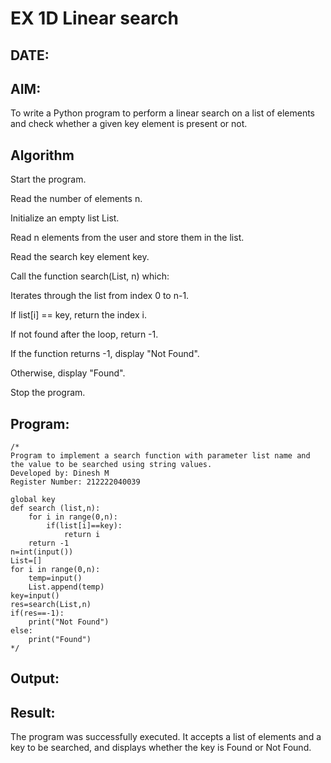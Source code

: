 # EX 1D Linear search
## DATE:
## AIM:
To write a Python program to perform a linear search on a list of elements and check whether a given key element is present or not.



## Algorithm
Start the program.

Read the number of elements n.

Initialize an empty list List.

Read n elements from the user and store them in the list.

Read the search key element key.

Call the function search(List, n) which:

Iterates through the list from index 0 to n-1.

If list[i] == key, return the index i.

If not found after the loop, return -1.

If the function returns -1, display "Not Found".

Otherwise, display "Found".

Stop the program.

## Program:
```
/*
Program to implement a search function with parameter list name and the value to be searched using string values.
Developed by: Dinesh M
Register Number: 212222040039

global key
def search (list,n):
    for i in range(0,n):
        if(list[i]==key):
            return i
    return -1
n=int(input())
List=[]
for i in range(0,n):
    temp=input()
    List.append(temp)
key=input()
res=search(List,n)
if(res==-1):
    print("Not Found")
else:
    print("Found")
*/
```

## Output:



## Result:
The program was successfully executed.
It accepts a list of elements and a key to be searched, and displays whether the key is Found or Not Found.
